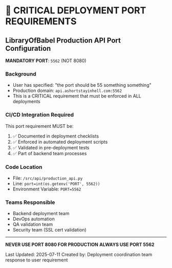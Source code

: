 # 🚨 CRITICAL DEPLOYMENT PORT REQUIREMENTS

## LibraryOfBabel Production API Port Configuration

**MANDATORY PORT**: `5562` (NOT 8080)

### Background
- User has specified: "the port should be 55 something something"
- Production domain: `api.ashortstayinhell.com:5562` 
- This is a CRITICAL requirement that must be enforced in ALL deployments

### CI/CD Integration Required
This port requirement MUST be:
1. ✅ Documented in deployment checklists
2. ✅ Enforced in automated deployment scripts
3. ✅ Validated in pre-deployment tests
4. ✅ Part of backend team processes

### Code Location
- File: `/src/api/production_api.py`
- Line: `port=int(os.getenv('PORT', 5562))`
- Environment Variable: `PORT=5562`

### Teams Responsible
- Backend deployment team
- DevOps automation
- QA validation team
- Security team (SSL cert validation)

---
**NEVER USE PORT 8080 FOR PRODUCTION**
**ALWAYS USE PORT 5562**

Last Updated: 2025-07-11
Created by: Deployment coordination team response to user requirement
